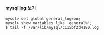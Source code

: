 
#### mysql log 보기
```
mysql> set global general_log=on;
mysql> show variables like 'general%';
$ tail -f /var/lib/mysql/c115bf2d4180.log
```
